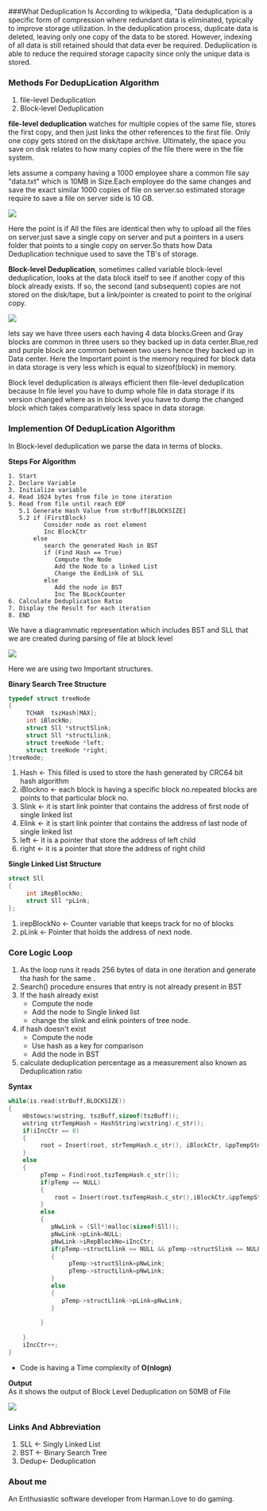 ###What Deduplication Is
According to wikipedia, "Data deduplication is a specific form of compression where redundant data is eliminated, typically to improve storage utilization. In the deduplication process, duplicate data is deleted, leaving only one copy of the data to be stored. However, indexing of all data is still retained should that data ever be required. Deduplication is able to reduce the required storage capacity since only the unique data is stored. 

### Methods For DedupLication Algorithm
1. file-level Deduplication
2. Block-level Deduplication

**file-level deduplication** watches for multiple copies of the same file, stores the first copy, and then just links the other references to the first file. Only one copy gets stored on the disk/tape archive. Ultimately, the space you save on disk relates to how many copies of the file there were in the file system.

lets assume a company having a 1000 employee share a common file say "data.txt" which is 10MB in Size.Each employee do the same changes and save the exact similar 1000 copies of file on server.so estimated storage require to save a file on server side is 10 GB.

![](https://cloud.githubusercontent.com/assets/13395805/9021561/ab1729ee-3865-11e5-824d-1fdc4b5756b6.png)

Here the point is if All the files are identical then why to upload all the files on server.just save a single copy on server and put a pointers in a users folder that points to a single copy on server.So thats how Data Deduplication technique used to save the TB's of storage.

**Block-level Deduplication**, sometimes called variable block-level deduplication, looks at the data block itself to see if another copy of this block already exists. If so, the second (and subsequent) copies are not stored on the disk/tape, but a link/pointer is created to point to the original copy.

![](https://cloud.githubusercontent.com/assets/13395805/9022930/41e1a472-38a6-11e5-8535-a34e095b5be9.PNG)

lets say we have three users each having 4 data blocks.Green and Gray blocks are common in three users so they backed up in data center.Blue,red and purple block are common between two users hence they backed up in Data center.
Here the Important point is the memory required for block data in data storage is very less which is equal to sizeof(block) in memory.

Block level deduplication is always efficient then file-level deduplication because In file level you have to dump whole file in data storage if its version changed where as in block level you have to dump the changed block which takes comparatively less space in data storage.

### Implemention Of DedupLication Algorithm 
In Block-level deduplication we parse the data in terms of blocks.

**Steps For Algorithm**

```
1. Start
2. Declare Variable 
3. Initialize variable
4. Read 1024 bytes from file in tone iteration
5. Read from file until reach EOF
   5.1 Generate Hash Value from strBuff[BLOCKSIZE]
   5.2 if (FirstBlock) 
          Consider node as root element
          Inc BlockCtr
       else
          search the generated Hash in BST
          if (Find Hash == True)
             Compute the Node
             Add the Node to a linked List 
             Change the EndLink of SLL
          else
             Add the node in BST
             Inc The BLockCounter
6. Calculate Deduplication Ratio
7. Display the Result for each iteration
8. END 
```
We have a diagrammatic representation which includes BST and SLL that we are created during parsing of file at block level

![](https://cloud.githubusercontent.com/assets/13395805/9023169/21f82642-38ae-11e5-977c-2ad0e508ab95.PNG)

Here we are using two Important structures.

**Binary Search Tree Structure**
```C
typedef struct treeNode
{
     TCHAR  tszHash[MAX];
     int iBlockNo;
     struct Sll *structSlink;
     struct Sll *structLlink;
     struct treeNode *left;
     struct treeNode *right;
}treeNode;

```
1. Hash <- This filled is used to store the hash generated by CRC64 bit hash algorithm
2. iBlockno <- each block is having a specific block no.repeated blocks are points to that particular block no.
3. Slink <- it is start link pointer that contains the address of first node of single linked list
4. Elink <- it is start link pointer that contains the address of last node of single linked list
5. left <-  it is a pointer that store the address of left child 
6. right <- it is a pointer that store the address of right child 

**Single Linked List Structure**

```C
struct Sll
{
     int iRepBlockNo;
     struct Sll *pLink;
};

```

1. irepBlockNo <- Counter variable that keeps track for no of blocks
2. pLink <- Pointer that holds the address of next node.  

### Core Logic Loop
1. As the loop runs it reads 256 bytes of data in one iteration and generate tha hash for the same .
2. Search() procedure ensures that entry is not already present in BST
3. If the hash already exist
   * Compute the node
   * Add the node to Single linked list
   * change the slink and elink pointers of tree node.
4. if hash doesn't exist
   * Compute the node
   * Use hash as a key for comparison
   * Add the node in BST 
5. calculate deduplication percentage as a measurement also known as Deduplication ratio 

**Syntax**
```C
while(is.read(strBuff,BLOCKSIZE))
{
    mbstowcs(wcstring, tszBuff,sizeof(tszBuff));
    wstring strTempHash = HashString(wcstring).c_str();
    if(iIncCtr == 0)
    {	
         root = Insert(root, strTempHash.c_str(), iBlockCtr, &ppTempStore)
    }
    else
    {
         pTemp = Find(root,tszTempHash.c_str());
         if(pTemp == NULL)
         {
             root = Insert(root,tszTempHash.c_str(),iBlockCtr,&ppTempStore);
         }
	     else
         {
	        pNwLink = (Sll*)malloc(sizeof(Sll));
	        pNwLink->pLink=NULL;
	        pNwLink->iRepBlockNo=iIncCtr;
	        if(pTemp->structLlink == NULL && pTemp->structSlink == NULL)
            {
	             pTemp->structSlink=pNwLink;
	             pTemp->structLlink=pNwLink;
	        }
	        else
            {
	           pTemp->structLlink->pLink=pNwLink;
	        }
	      
         }   
    
    }      
    iIncCtr++;
}
```
* Code is having a Time complexity of **O(nlogn)**

**Output**	
As it shows the output of Block Level Deduplication on 50MB of File

![](https://cloud.githubusercontent.com/assets/13395805/9027227/cb417c46-396a-11e5-8721-bad0916c7cdb.PNG)

### Links And Abbreviation
1. SLL  <- Singly Linked List
2. BST  <- Binary Search Tree
3. Dedup<- Deduplication

### About me
An Enthusiastic software developer from Harman.Love to do gaming.
